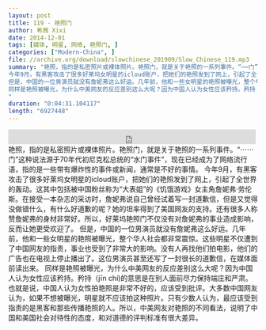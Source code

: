 ```yaml
---
layout: post
title: 119 - 艳照门
author: 希茜 Xixi
date: 2014-12-01
tags: [媒体, 明星, 网络, 艳照门, ]
categories: ["Modern-China", ]
file: //archive.org/download/slowchinese_201909/Slow_Chinese_119.mp3
summary: "艳照，指的是私密照片或裸体照片。艳照门，就是关于艳照的一系列事件。“⋯⋯门”这种说法源于70年代初尼克松总统的“水门事件”，现在已经成为了网络流行语，指的是一些带有爆炸性的事件或新闻，通常是不好的事情。
今年9月，有黑客攻击了很多好莱坞女明星的icloud账户，把她们的艳照发到了网上，引起了全世界的轰动。这其中包括被中国粉丝称为“大表姐”的《饥饿游戏》女主角詹妮弗·劳伦斯。在接受一本杂志的采访时，詹妮弗说自己曾经试着写一封道歉信，但是又觉得没做错什么，有什么好道歉的呢？她的坦率得到了美国网友的支持。还有很多人称赞詹妮弗的身材非常好。所以，好莱坞艳照门不仅没有对詹妮弗的事业造成影响，反而让她更受欢迎了。
但是，中国的一位男演员就没有詹妮弗这么好运。几年前，他和一些女明星的艳照被曝光，整个华人社会都非常震惊。这些明星不仅遭到了中国网友的指责，事业也受到了非常大的影响。没有人再找他们拍电影，他们的广告也在电视上停止播出了。这位男演员甚至还写了一封很长的道歉信，在媒体面前读出来。
同样是艳照被曝光，为什么中美网友的反应差别这么大呢？因为中国人认为女性应该矜持。矜持（jīn chí)的意思是在别人面前尽力保持端庄和严肃。也就是说，中国人认为女性拍艳照是非常不好的，应该受到批评。大多数中国网友认为，如果不想被曝光，明星就不应该拍这种照片。只有少数人认为，最应该受到指责的是黑客和那些传播艳照的人。所以，中美网友对艳照的不同看法，说明了中国和美国社会对待性的态度，和对道德的评判标准有很大差异。
"
duration: "0:04:31.104117"
length: "6927448"
---
```


<iframe src="https://archive.org/embed/slowchinese_201909/Slow_Chinese_119.mp3" width="500" height="30" frameborder="0" webkitallowfullscreen="true" mozallowfullscreen="true" allowfullscreen></iframe>
艳照，指的是私密照片或裸体照片。艳照门，就是关于艳照的一系列事件。“⋯⋯门”这种说法源于70年代初尼克松总统的“水门事件”，现在已经成为了网络流行语，指的是一些带有爆炸性的事件或新闻，通常是不好的事情。
今年9月，有黑客攻击了很多好莱坞女明星的icloud账户，把她们的艳照发到了网上，引起了全世界的轰动。这其中包括被中国粉丝称为“大表姐”的《饥饿游戏》女主角詹妮弗·劳伦斯。在接受一本杂志的采访时，詹妮弗说自己曾经试着写一封道歉信，但是又觉得没做错什么，有什么好道歉的呢？她的坦率得到了美国网友的支持。还有很多人称赞詹妮弗的身材非常好。所以，好莱坞艳照门不仅没有对詹妮弗的事业造成影响，反而让她更受欢迎了。
但是，中国的一位男演员就没有詹妮弗这么好运。几年前，他和一些女明星的艳照被曝光，整个华人社会都非常震惊。这些明星不仅遭到了中国网友的指责，事业也受到了非常大的影响。没有人再找他们拍电影，他们的广告也在电视上停止播出了。这位男演员甚至还写了一封很长的道歉信，在媒体面前读出来。
同样是艳照被曝光，为什么中美网友的反应差别这么大呢？因为中国人认为女性应该矜持。矜持（jīn chí)的意思是在别人面前尽力保持端庄和严肃。也就是说，中国人认为女性拍艳照是非常不好的，应该受到批评。大多数中国网友认为，如果不想被曝光，明星就不应该拍这种照片。只有少数人认为，最应该受到指责的是黑客和那些传播艳照的人。所以，中美网友对艳照的不同看法，说明了中国和美国社会对待性的态度，和对道德的评判标准有很大差异。
